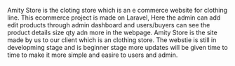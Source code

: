 Amity Store is the cloting store which is an e commerce website for clothing line. This ecommerce project is made on Laravel, Here the admin can add edit products through admin dashboard and users/buyers can see the product details size qty adn more in the webpage.
Amity Store is the site made by us to our client which is an clothing store. The webstie is still in developming stage and is beginner stage more updates will be given time to time to make it more simple and easire to users and admin.
